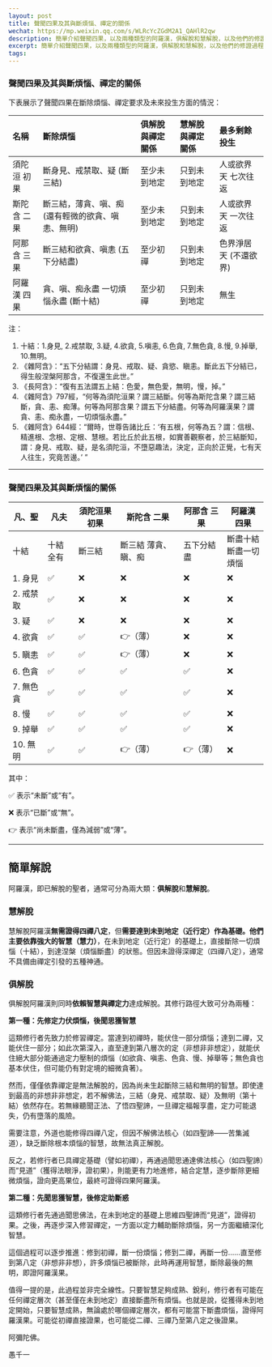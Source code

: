 ```yaml
---
layout: post
title: 聲聞四果及其與斷煩惱、禪定的關係
wechat: https://mp.weixin.qq.com/s/WLRcYcZGdM2A1_QAHlR2qw
description: 簡單介紹聲聞四果，以及兩種類型的阿羅漢，俱解脫和慧解脫，以及他們的修證過程。
excerpt: 簡單介紹聲聞四果，以及兩種類型的阿羅漢，俱解脫和慧解脫，以及他們的修證過程。
tags:
---
```


### 聲聞四果及其與斷煩惱、禪定的關係

下表展示了聲聞四果在斷除煩惱、禪定要求及未來投生方面的情況：

| 名稱         | 斷除煩惱                                       | 俱解脫與禪定關係 | 慧解脫與禪定關係 | 最多剩餘投生         |
| :----------- | :--------------------------------------------- | :-------------- | :-------------- | :------------------- |
| 須陀洹 初果  | 斷身見、戒禁取、疑 (斷三結)                    | 至少未到地定    | 只到未到地定    | 人或欲界天 七次往返  |
| 斯陀含 二果  | 斷三結，薄貪、嗔、痴 (還有輕微的欲貪、嗔恚、無明) | 至少未到地定    | 只到未到地定    | 人或欲界天 一次往返  |
| 阿那含 三果  | 斷三結和欲貪、嗔恚 (五下分結盡)                | 至少初禪        | 只到未到地定    | 色界淨居天 (不還欲界)|
| 阿羅漢 四果  | 貪、嗔、痴永盡 一切煩惱永盡 (斷十結)           | 至少初禪        | 只到未到地定    | 無生                 |

注：
1. 十結：1.身見, 2.戒禁取, 3.疑, 4.欲貪, 5.嗔恚, 6.色貪, 7.無色貪, 8.慢, 9.掉舉, 10.無明。
2. 《雜阿含》：“五下分結謂：身見、戒取、疑、貪慾、瞋恚。斷此五下分結已，得生般涅槃阿那含，不復還生此世。”
3. 《長阿含》：“復有五法謂五上結：色愛，無色愛，無明，慢，掉。”
4. 《雜阿含》797經，“何等為須陀洹果？謂三結斷。何等為斯陀含果？謂三結斷，貪、恚、痴薄。何等為阿那含果？謂五下分結盡。何等為阿羅漢果？謂貪、恚、痴永盡，一切煩惱永盡。”
5. 《雜阿含》644經：“爾時，世尊告諸比丘：‘有五根，何等為五？謂：信根、精進根、念根、定根、慧根。若比丘於此五根，如實善觀察者，於三結斷知，謂：身見、戒取、疑，是名須陀洹，不墮惡趣法，決定，正向於正覺，七有天人往生，究竟苦邊。’ ”

---

### 聲聞四果及其與斷煩惱的關係

| 凡、聖   | 凡夫     | 須陀洹果 初果     | 斯陀含 二果            | 阿那含 三果       | 阿羅漢 四果              |
|---------|---------|-----------------|----------------------|------------------|------------------------|
| 十結     | 十結全有 | 斷三結               | 斷三結 薄貪、瞋、痴     | 五下分結盡       | 斷盡十結<br>斷盡一切煩惱 |
| 1. 身見  | ✅        | ❌                   | ❌                 | ❌                | ❌                         |
| 2. 戒禁取 | ✅        | ❌                   | ❌                 | ❌                | ❌                         |
| 3. 疑    | ✅        | ❌                   | ❌                 | ❌                | ❌                         |
| 4. 欲貪  | ✅        | ✅                   | 👉（薄）             | ❌               | ❌                         |
| 5. 瞋恚  | ✅        | ✅                   | 👉（薄）             | ❌                | ❌                         |
| 6. 色貪  | ✅        | ✅                   | ✅                  | ✅                | ❌                         |
| 7. 無色貪| ✅        | ✅                   | ✅                  | ✅                | ❌                         |
| 8. 慢    | ✅        | ✅                   | ✅                 | ✅                | ❌                         |
| 9. 掉舉  | ✅        | ✅                   | ✅                 | ✅                | ❌                         |
|10. 無明  | ✅        | ✅                   | 👉（薄）            | 👉（薄）          | ❌                         |

其中：

✅ 表示“未斷”或“有”。

❌ 表示“已斷”或“無”。

👉 表示“尚未斷盡，僅為減弱”或“薄”。

---

## 簡單解說

阿羅漢，即已解脫的聖者，通常可分為兩大類：**俱解脫**和**慧解脫**。

### 慧解脫

慧解脫阿羅漢**無需證得四禪八定**，但**需要達到未到地定（近行定）**作為基礎。他們主要依靠強大的**智慧（慧力）**，在未到地定（近行定）的基礎上，直接斷除一切煩惱（十結），到達涅槃（煩惱斷盡）的狀態。但因未證得深禪定（四禪八定），通常不具備由禪定引發的五種神通。

### 俱解脫

俱解脫阿羅漢則同時**依賴智慧與禪定力**達成解脫。其修行路徑大致可分為兩種：

**第一種：先修定力伏煩惱，後聞思獲智慧**

這類修行者先致力於修習禪定。當達到初禪時，能伏住一部分煩惱；達到二禪，又能伏住一部分；如此次第深入，直至達到第八層次的定（非想非非想定），就能伏住絕大部分能通過定力壓制的煩惱（如欲貪、嗔恚、色貪、慢、掉舉等；無色貪也基本伏住，但可能仍有對定境的細微貪著）。

然而，僅僅依靠禪定是無法解脫的，因為尚未生起斷除三結和無明的智慧。即使達到最高的非想非非想定，若不解佛法，三結（身見、戒禁取、疑）及無明（第十結）依然存在。若無緣聽聞正法、了悟四聖諦，一旦禪定福報享盡，定力可能退失，仍有墮落的風險。

需要注意，外道也能修得四禪八定，但因不解佛法核心（如四聖諦——苦集滅道），缺乏斷除根本煩惱的智慧，故無法真正解脫。

反之，若修行者已具禪定基礎（譬如初禪），再通過聞思通達佛法核心（如四聖諦）而“見道”（獲得法眼淨，證初果），則能更有力地進修，結合定慧，逐步斷除更細微煩惱，證向更高果位，最終可證得四果阿羅漢。

**第二種：先聞思獲智慧，後修定助斷惑**

這類修行者先通過聞思佛法，在未到地定的基礎上思維四聖諦而“見道”，證得初果。之後，再逐步深入修習禪定，一方面以定力輔助斷除煩惱，另一方面繼續深化智慧。

這個過程可以逐步推進：修到初禪，斷一份煩惱；修到二禪，再斷一份……直至修到第八定（非想非非想），許多煩惱已被斷除，此時再運用智慧，斷除最後的無明，即證阿羅漢果。

值得一提的是，此過程並非完全線性。只要智慧足夠成熟、銳利，修行者有可能在任何禪定層次（甚至僅在未到地定）直接斷盡所有煩惱。也就是說，從獲得未到地定開始，只要智慧成熟，無論處於哪個禪定層次，都有可能當下斷盡煩惱，證得阿羅漢果。可能從初禪直接證果，也可能從二禪、三禪乃至第八定之後證果。

阿彌陀佛。

愚千一

